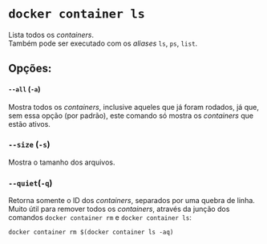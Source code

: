 # `docker container ls`

Lista todos os _containers_.  
Também pode ser executado com os _aliases_ `ls`, `ps`, `list`.

## Opções:

#### `--all` (`-a`)

Mostra todos os _containers_, inclusive aqueles que já foram rodados, já que, sem essa opção (por padrão), este comando só mostra os _containers_ que estão ativos.

### `--size` (`-s`)

Mostra o tamanho dos arquivos.

### `--quiet`(`-q`)

Retorna somente o ID dos _containers_, separados por uma quebra de linha. Muito útil para remover todos os _containers_, através da junção dos comandos `docker container rm` e `docker container ls`:

```shell
docker container rm $(docker container ls -aq)
```
